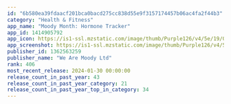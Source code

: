 ```yaml
---
id: "6b580ea39fdaacf201bca0bacd275cc838d55e9f3157174457b06ac4fa2f44b3"
category: "Health & Fitness"
app_name: "Moody Month: Hormone Tracker"
app_id: 1414905792
app_icon: https://is1-ssl.mzstatic.com/image/thumb/Purple126/v4/5e/19/0c/5e190c80-bf22-e275-f36a-5e33ff415c8b/AppIcon-1x_U007emarketing-0-6-0-85-220-0.png/1024x1024bb.png
app_screenshot: https://is1-ssl.mzstatic.com/image/thumb/Purple126/v4/59/83/6a/59836a04-f5f1-f714-3eca-645056697cf4/d9cb697d-4bb8-4aac-b102-bc44dc6d23b4_Iphone_6.5_26.jpg/1242x2688bb.png
publisher_id: 1362563259
publisher_name: "We Are Moody Ltd"
rank: 406
most_recent_release: 2024-01-30 00:00:00
release_count_in_past_year: 43
release_count_in_past_year_category: 21
release_count_in_past_year_top_in_category: 34
---
```

